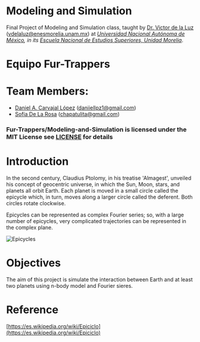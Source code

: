 # Modeling and Simulation

Final Project of Modeling and Simulation class, taught by [Dr. Victor de la Luz](https://github.com/itztli) (<vdelaluz@enesmorelia.unam.mx>) at *[Universidad Nacional Autónoma de México](https://www.unam.mx/), in its [Escuela Nacional de Estudios Superiores, Unidad Morelia](https://www.enesmorelia.unam.mx/)*.

# Equipo Fur-Trappers

# Team Members:
- [Daniel A. Carvajal López](https://github.com/DanielCarvajalLopez) (<daniiellpz1@gmail.com>)
- [Sofía De La Rosa](https://github.com/SofiaDeLaRosa) (<chapatulita@gmail.com>)

### Fur-Trappers/Modeling-and-Simulation is licensed under the MIT License see [LICENSE](https://github.com/Fur-Trappers/Modeling-and-Simulation/edit/main/LICENSE) for details


# Introduction

In the second century, Claudius Ptolomy, in his treatise 'Almagest', unveiled his concept of geocentric universe, in which the Sun, Moon, stars, and planets all orbit Earth. Each planet is moved in a small circle called the epicycle which, in turn, moves along a larger circle called the deferent. 
Both circles rotate clockwise.

Epicycles can be represented as complex Fourier series; so, with a large number of epicycles, very complicated trajectories can be represented in the complex plane.

![Epicycles](https://github.com/Fur-Trappers/Modeling-and-Simulation/edit/main/epicycles.jpg)

# Objectives

The aim of this project is simulate the interaction between Earth and at least two planets using n-body model and Fourier sieres.

# Reference

[https://es.wikipedia.org/wiki/Epiciclo](https://es.wikipedia.org/wiki/Epiciclo)
